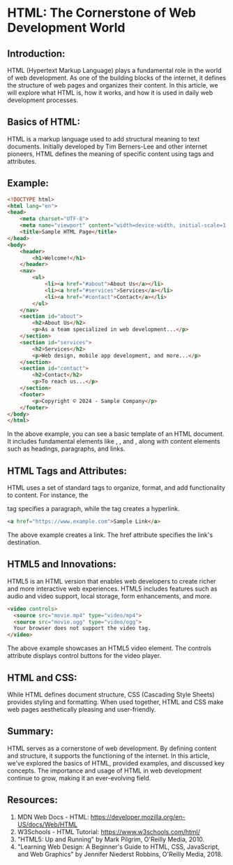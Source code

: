 # HTML: The Cornerstone of Web Development World

## Introduction:

HTML (Hypertext Markup Language) plays a fundamental role in the world of web development. As one of the building blocks of the internet, it defines the structure of web pages and organizes their content. In this article, we will explore what HTML is, how it works, and how it is used in daily web development processes.

## Basics of HTML:

HTML is a markup language used to add structural meaning to text documents. Initially developed by Tim Berners-Lee and other internet pioneers, HTML defines the meaning of specific content using tags and attributes.

## Example:

```html
<!DOCTYPE html>
<html lang="en">
<head>
    <meta charset="UTF-8">
    <meta name="viewport" content="width=device-width, initial-scale=1.0">
    <title>Sample HTML Page</title>
</head>
<body>
    <header>
        <h1>Welcome!</h1>
    </header>
    <nav>
        <ul>
            <li><a href="#about">About Us</a></li>
            <li><a href="#services">Services</a></li>
            <li><a href="#contact">Contact</a></li>
        </ul>
    </nav>
    <section id="about">
        <h2>About Us</h2>
        <p>As a team specialized in web development...</p>
    </section>
    <section id="services">
        <h2>Services</h2>
        <p>Web design, mobile app development, and more...</p>
    </section>
    <section id="contact">
        <h2>Contact</h2>
        <p>To reach us...</p>
    </section>
    <footer>
        <p>Copyright © 2024 - Sample Company</p>
    </footer>
</body>
</html>
```

In the above example, you can see a basic template of an HTML document. It includes fundamental elements like <html>, <head>, and <body>, along with content elements such as headings, paragraphs, and links.

## HTML Tags and Attributes:
HTML uses a set of standard tags to organize, format, and add functionality to content. For instance, the <p> tag specifies a paragraph, while the <a> tag creates a hyperlink.


```html
<a href="https://www.example.com">Sample Link</a>
```

The above example creates a link. The href attribute specifies the link's destination.

##  HTML5 and Innovations:
HTML5 is an HTML version that enables web developers to create richer and more interactive web experiences. HTML5 includes features such as audio and video support, local storage, form enhancements, and more.

```html
<video controls>
  <source src="movie.mp4" type="video/mp4">
  <source src="movie.ogg" type="video/ogg">
  Your browser does not support the video tag.
</video>
```

The above example showcases an HTML5 video element. The controls attribute displays control buttons for the video player.

##  HTML and CSS:
While HTML defines document structure, CSS (Cascading Style Sheets) provides styling and formatting. When used together, HTML and CSS make web pages aesthetically pleasing and user-friendly.


## Summary:
HTML serves as a cornerstone of web development. By defining content and structure, it supports the functioning of the internet. In this article, we've explored the basics of HTML, provided examples, and discussed key concepts. The importance and usage of HTML in web development continue to grow, making it an ever-evolving field.

## Resources:
1.  MDN Web Docs - HTML: https://developer.mozilla.org/en-US/docs/Web/HTML
2.  W3Schools - HTML Tutorial: https://www.w3schools.com/html/
3.  "HTML5: Up and Running" by Mark Pilgrim, O'Reilly Media, 2010.
4.  "Learning Web Design: A Beginner's Guide to HTML, CSS, JavaScript, and Web Graphics" by Jennifer Niederst Robbins, O'Reilly Media, 2018.
